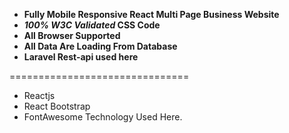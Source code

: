  - **Fully Mobile Responsive React Multi Page Business Website**
 - **_100% W3C Validated_ CSS Code**
 - **All Browser Supported**
 - **All Data Are Loading From Database**
 - **Laravel Rest-api used here**
 
===============================

- Reactjs
- React Bootstrap
- FontAwesome Technology Used Here.
